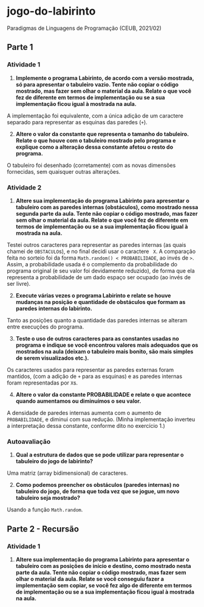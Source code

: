 # jogo-do-labirinto
Paradigmas de Linguagens de Programação (CEUB, 2021/02)

## Parte 1

### Atividade 1

1. **Implemente o programa Labirinto, de acordo com a versão mostrada, só para apresentar o tabuleiro vazio. Tente não copiar o código mostrado, mas fazer sem olhar o material da aula. Relate o que você fez de diferente em termos de implementação ou se a sua implementação ficou igual à mostrada na aula.**

A implementação foi equivalente, com a única adição de um caractere separado para representar as esquinas das paredes (`+`).

2. **Altere o valor da constante que representa o tamanho do tabuleiro. Relate o que houve com o tabuleiro mostrado pelo programa e explique como a alteração dessa constante afetou o resto do programa.**

O tabuleiro foi desenhado (corretamente) com as novas dimensões fornecidas, sem quaisquer outras alterações.

### Atividade 2

1. **Altere sua implementação do programa Labirinto para apresentar o tabuleiro com as paredes internas (obstáculos), como mostrado nessa segunda parte da aula. Tente não copiar o código mostrado, mas fazer sem olhar o material da aula. Relate o que você fez de diferente em termos de implementação ou se a sua implementação ficou igual à mostrada na aula.**

Testei outros caracteres para representar as paredes internas (as quais chamei de `OBSTACULO`s), e no final decidi usar o caractere ` X`. A comparação feita no sorteio foi da forma `Math.random() < PROBABILIDADE`, ao invés de `>`. Assim, a probabilidade usada é o complemento da probabilidade do programa original (e seu valor foi devidamente reduzido), de forma que ela representa a probabilidade de um dado espaço ser ocupado (ao invés de ser livre).

2. **Execute várias vezes o programa Labirinto e relate se houve mudanças na posição e quantidade de obstáculos que formam as paredes internas do labirinto.**

Tanto as posições quanto a quantidade das paredes internas se alteram entre execuções do programa.

3. **Teste o uso de outros caracteres para as constantes usadas no programa e indique se você encontrou valores mais adequados que os mostrados na aula (deixam o tabuleiro mais bonito, são mais simples de serem visualizados etc.).**

Os caracteres usados para representar as paredes externas foram mantidos, (com a adição de `+` para as esquinas) e as paredes internas foram representadas por `X`s.

4. **Altere o valor da constante PROBABILIDADE e relate o que acontece quando aumentamos ou diminuímos o seu valor.**

A densidade de paredes internas aumenta com o aumento de `PROBABILIDADE`, e diminui com sua redução. (Minha implementação inverteu a interpretação dessa constante, conforme dito no exercício 1.)

### Autoavaliação

1. **Qual a estrutura de dados que se pode utilizar para representar o tabuleiro do jogo de labirinto?**

Uma matriz (array bidimensional) de caracteres.

2. **Como podemos preencher os obstáculos (paredes internas) no tabuleiro do jogo, de forma que toda vez que se jogue, um novo tabuleiro seja mostrado?**

Usando a função `Math.random`.

## Parte 2 - Recursão

### Atividade 1

1. **Altere sua implementação do programa Labirinto para apresentar o tabuleiro com as posições de início e destino, como mostrado nesta parte da aula. Tente não copiar o código mostrado, mas fazer sem olhar o material da aula. Relate se você conseguiu fazer a implementação sem copiar, se você fez algo de diferente em termos de implementação ou se a sua implementação ficou igual à mostrada na aula.**

